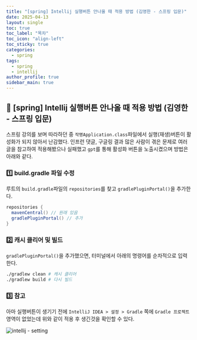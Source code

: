 ```yaml
---
title: "[spring] Intellij 실행버튼 안나올 때 적용 방법 (김영한 - 스프링 입문)"
date: 2025-04-13
layout: single
toc: true
toc_label: "목차"
toc_icon: "align-left"
toc_sticky: true
categories:
  - spring  
tags:
  - spring
  - intellij
author_profile: true
sidebar_main: true
---
```


## :ledger: [spring] Intellij 실행버튼 안나올 때 적용 방법 (김영한 - 스프링 입문)
스프링 강의를 보며 따라하던 중 `작명Application.class`파일에서 실행(재생)버튼이 활성화가 되지 않아서 난감했다. 인프런 댓글, 구글링 결과 많은 사람이 겪은 문제로 여러 글을 참고하여 적용해봤으나 실패했고 `gpt`를 통해 활성화 버튼을 노출시켰으며 방법은 아래와 같다.

### :one: build.gradle 파일 수정
루트의 `build.gradle`파일의 `repositories`를 찾고 `gradlePluginPortal()`을 추가한다.

```java
repositories {
  mavenCentral() // 원래 있음
  gradlePluginPortal() // 추가
}
```

### :two: 캐시 클리어 및 빌드
`gradlePluginPortal()`을 추가했으면, 터미널에서 아래의 명령어를 순차적으로 입력한다.

```bash
./gradlew clean # 캐시 클리어
./gradlew build # 다시 빌드
```

### :three: 참고
아마 실행버튼이 생기기 전에 `IntelliJ IDEA > 설정 > Gradle` 쪽에 `Gradle 프로젝트`영역이 없었는데 위와 같이 적용 후 생긴것을 확인할 수 있다.

![intellij - setting](https://github.com/user-attachments/assets/c0711297-7212-407c-a65f-ae74779b13a5)